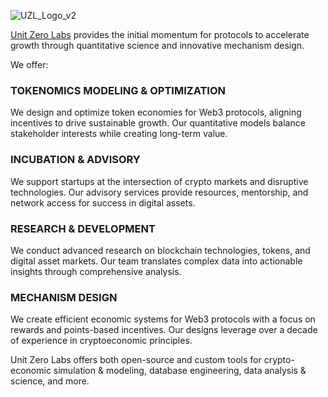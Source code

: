 
![UZL_Logo_v2](https://github.com/user-attachments/assets/53f741f4-dbde-4420-9edb-30651994d0bc)

[Unit Zero Labs](https://unitzero.io) provides the initial momentum for protocols to accelerate growth through quantitative science and innovative mechanism design.

We offer: 

### TOKENOMICS MODELING & OPTIMIZATION

We design and optimize token economies for Web3 protocols, aligning incentives to drive sustainable growth. Our quantitative models balance stakeholder interests while creating long-term value.

### INCUBATION & ADVISORY

We support startups at the intersection of crypto markets and disruptive technologies. Our advisory services provide resources, mentorship, and network access for success in digital assets.

### RESEARCH & DEVELOPMENT

We conduct advanced research on blockchain technologies, tokens, and digital asset markets. Our team translates complex data into actionable insights through comprehensive analysis.

### MECHANISM DESIGN

We create efficient economic systems for Web3 protocols with a focus on rewards and points-based incentives. Our designs leverage over a decade of experience in cryptoeconomic principles.

Unit Zero Labs offers both open-source and custom tools for crypto-economic simulation & modeling, database engineering, data analysis & science, and more. 
